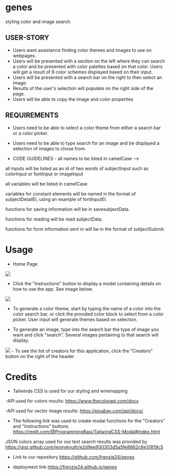 # genes

styling color and image search.

## USER-STORY

- Users want assistance finding color themes and images to use on webpages.
- Users will be presented with a section on the left where they can search a color and be presented with color palettes based on that color. Users will get a result of 8 color schemes displayed based on their input.
- Users will be presented with a search bar on the right to then select an image.
- Results of the user's selection will populate on the right side of the page. 
- Users will be able to copy the image and color properties


## REQUIREMENTS

- Users need to be able to select a color theme from either a search bar or a color picker.
- Users need to be able to type search for an image and be displayed a selection of images to chose from.

- CODE GUIDELINES -
  all names to be listed in camelCase -->

all inputs will be listed as an id of two words of subjectInput such as colorInput or fontInput or imageInput

all variables will be listed in camelCase

variables for constant elements will be named in the format of subjectDetailEl, using an example of fontInputEl.


functions for saving information will be in savesubjectData.

functions for reading will be read subjectData.

functions for form information sent in will be in the format of subjectSubmit.

# Usage

- Home Page

<img src="/Users/stephen/Documents/UCF/projects/genes/Screen Shot 2024-04-19 at 3.09.39 AM.png">

- Click the "instructions" button to display a model containing details on how to use the app. See image below.

<img src="/Users/stephen/Documents/UCF/projects/genes/Screen Shot 2024-04-19 at 3.10.04 AM.png">

- To generate a color theme, start by typing the name of a color into the color search bar, or click the provided color block to select from a color picker. User input will generate themes based on selection.

- To generate an image, type into the search bar the type of image you want and click "search". Several images pertaining to that search will display.

<img src="/Users/stephen/Documents/UCF/projects/genes/Screen Shot 2024-04-19 at 3.10.24 AM.png">
- To see the list of creators for this application, click the "Creators" button on the right of the header.

# Credits

- Tailwinds CSS is used for our styling and wiremapping

-API used for colors results: https://www.thecolorapi.com/docs

-API used for vector image results: https://pixabay.com/api/docs/

- The following link was used to create modal functions for the "Creators" and "Instructions" buttons.
https://replit.com/@ProgrammingBasi/TailwindCSS-Modal#index.html

JSON colors array used for our text search results was provided by 
https://gist.github.com/jennyknuth/e2d9ee930303d5a5fe8862c6e31819c5

- Link to our repository
https://github.com/frenzie24/genes

- deployment link
https://frenzie24.github.io/genes